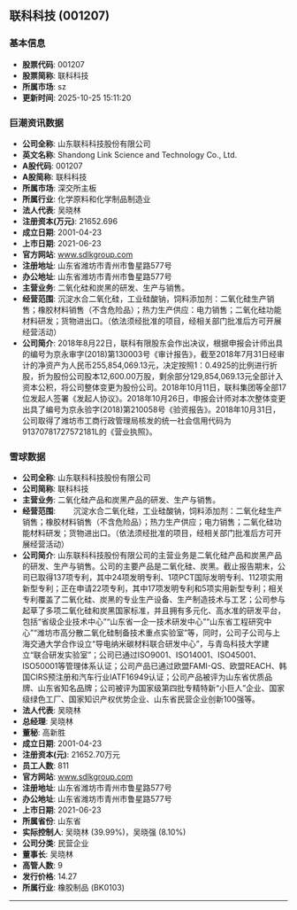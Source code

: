 ## 联科科技 (001207)

### 基本信息

- **股票代码**: 001207
- **股票简称**: 联科科技
- **所属市场**: sz
- **更新时间**: 2025-10-25 15:11:20

### 巨潮资讯数据

- **公司全称**: 山东联科科技股份有限公司
- **英文名称**: Shandong Link Science and Technology Co., Ltd.
- **A股代码**: 001207
- **A股简称**: 联科科技
- **所属市场**: 深交所主板
- **所属行业**: 化学原料和化学制品制造业
- **法人代表**: 吴晓林
- **注册资本(万元)**: 21652.696
- **成立日期**: 2001-04-23
- **上市日期**: 2021-06-23
- **官方网站**: www.sdlkgroup.com
- **注册地址**: 山东省潍坊市青州市鲁星路577号
- **办公地址**: 山东省潍坊市青州市鲁星路577号
- **主营业务**: 二氧化硅和炭黑的研发、生产与销售。
- **经营范围**: 沉淀水合二氧化硅，工业硅酸钠，饲料添加剂：二氧化硅生产销售；橡胶材料销售（不含危险品）；热力生产供应：电力销售；二氧化硅功能材料研发；货物进出口。（依法须经批准的项目，经相关部门批准后方可开展经营活动）
- **公司简介**: 2018年8月22日，联科有限股东会作出决议，根据申报会计师出具的编号为京永审字(2018)第130003号《审计报告》，截至2018年7月31日经审计的净资产为人民币255,854,069.13元，决定按照1：0.4925的比例进行折股，折为股份公司股本12,600.00万股，剩余部分129,854,069.13元全部计入资本公积，将公司整体变更为股份公司。2018年10月11日，联科集团等全部17位发起人签署《发起人协议》。2018年10月26日，申报会计师对本次整体变更出具了编号为京永验字(2018)第210058号《验资报告》。2018年10月31日，公司取得了潍坊市工商行政管理局核发的统一社会信用代码为91370781727572181L的《营业执照》。

### 雪球数据

- **公司全称**: 山东联科科技股份有限公司
- **公司简称**: 联科科技
- **主营业务**: 二氧化硅产品和炭黑产品的研发、生产与销售。
- **经营范围**: 　　沉淀水合二氧化硅，工业硅酸钠，饲料添加剂：二氧化硅生产销售；橡胶材料销售（不含危险品）；热力生产供应；电力销售；二氧化硅功能材料研发；货物进出口。（依法须经批准的项目，经相关部门批准后方可开展经营活动）
- **公司简介**: 山东联科科技股份有限公司的主营业务是二氧化硅产品和炭黑产品的研发、生产与销售。公司的主要产品是二氧化硅、炭黑。截止报告期末，公司已取得137项专利，其中24项发明专利、1项PCT国际发明专利、112项实用新型专利；正在申请22项专利，其中17项发明专利和5项实用新型专利；相关专利覆盖了二氧化硅、炭黑的专业生产设备、生产制造技术与工艺；公司参与起草了多项二氧化硅和炭黑国家标准，并且拥有多元化、高水准的研发平台，包括“省级企业技术中心”“山东省一企一技术研发中心”“山东省工程研究中心”“潍坊市高分散二氧化硅制备技术重点实验室”等，同时，公司子公司与上海交通大学合作设立“导电纳米碳材料联合研发中心”，与青岛科技大学建立“联合研发实验室”；公司已通过ISO9001、ISO14001、ISO45001、ISO50001等管理体系认证；公司产品已通过欧盟FAMI-QS、欧盟REACH、韩国CIRS预注册和汽车行业IATF16949认证；公司产品被评为山东省优质品牌、山东省知名品牌；公司被评为国家级第四批专精特新“小巨人”企业、国家级绿色工厂、国家知识产权优势企业、山东省民营企业创新100强等。
- **法人代表**: 吴晓林
- **总经理**: 吴晓林
- **董秘**: 高新胜
- **成立日期**: 2001-04-23
- **注册资本(元)**: 21652.70万元
- **员工人数**: 811
- **官方网站**: www.sdlkgroup.com
- **注册地址**: 山东省潍坊市青州市鲁星路577号
- **办公地址**: 山东省潍坊市青州市鲁星路577号
- **上市日期**: 2021-06-23
- **所属省份**: 山东省
- **实际控制人**: 吴晓林 (39.99%)，吴晓强 (8.10%)
- **公司分类**: 民营企业
- **董事长**: 吴晓林
- **高管人数**: 9
- **发行价格**: 14.27
- **所属行业**: 橡胶制品 (BK0103)

---